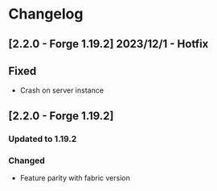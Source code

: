 # Changelog

## [2.2.0 - Forge 1.19.2] 2023/12/1 - Hotfix

## Fixed
- Crash on server instance

## [2.2.0 - Forge 1.19.2]

### Updated to 1.19.2

### Changed
- Feature parity with fabric version

